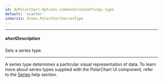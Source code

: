 ```yaml
---
id: dxPolarChart.Options.commonSeriesSettings.type
default: 'scatter'
inherits: Enums.PolarChartSeriesType
---
```

---
##### shortDescription
Sets a series type.

---
A series type determines a particular visual representation of data. To learn more about series types supplied with the PolarChart UI component, refer to the [Series](/concepts/05%20UI%20Components/PolarChart/20%20Series%20Types '/Documentation/Guide/UI_Components/PolarChart/Series_Types/') help section.
